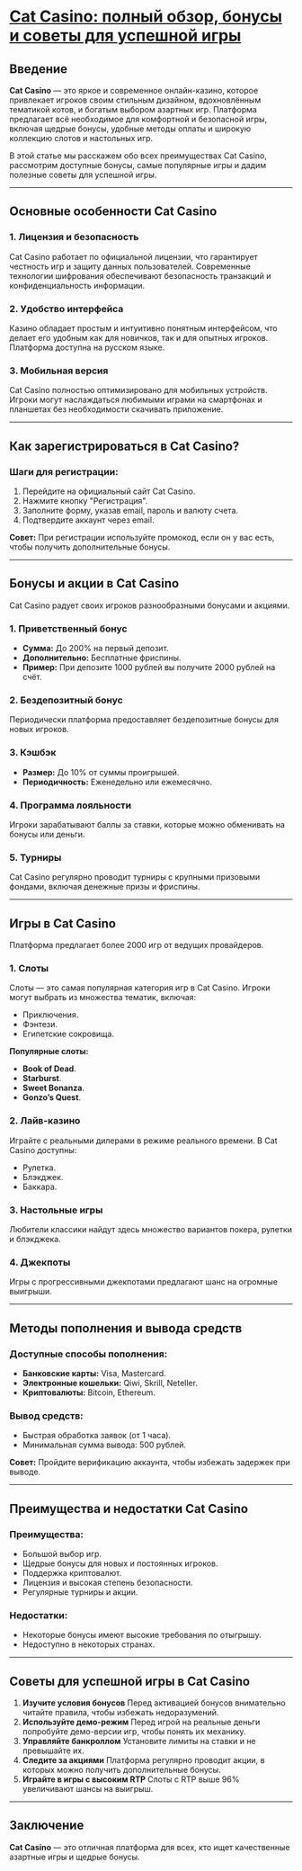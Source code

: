 # [Cat Casino: полный обзор, бонусы и советы для успешной игры](https://catchthecatthree.com/d1bfb4f94)

## Введение

**Cat Casino** — это яркое и современное онлайн-казино, которое привлекает игроков своим стильным дизайном, вдохновлённым тематикой котов, и богатым выбором азартных игр. Платформа предлагает всё необходимое для комфортной и безопасной игры, включая щедрые бонусы, удобные методы оплаты и широкую коллекцию слотов и настольных игр.

В этой статье мы расскажем обо всех преимуществах Cat Casino, рассмотрим доступные бонусы, самые популярные игры и дадим полезные советы для успешной игры.

***

## Основные особенности Cat Casino

### 1. Лицензия и безопасность

Cat Casino работает по официальной лицензии, что гарантирует честность игр и защиту данных пользователей. Современные технологии шифрования обеспечивают безопасность транзакций и конфиденциальность информации.

### 2. Удобство интерфейса

Казино обладает простым и интуитивно понятным интерфейсом, что делает его удобным как для новичков, так и для опытных игроков. Платформа доступна на русском языке.

### 3. Мобильная версия

Cat Casino полностью оптимизировано для мобильных устройств. Игроки могут наслаждаться любимыми играми на смартфонах и планшетах без необходимости скачивать приложение.

***

## Как зарегистрироваться в Cat Casino?

### Шаги для регистрации:

1. Перейдите на официальный сайт Cat Casino.
2. Нажмите кнопку "Регистрация".
3. Заполните форму, указав email, пароль и валюту счета.
4. Подтвердите аккаунт через email.

**Совет:** При регистрации используйте промокод, если он у вас есть, чтобы получить дополнительные бонусы.

***

## Бонусы и акции в Cat Casino

Cat Casino радует своих игроков разнообразными бонусами и акциями.

### 1. Приветственный бонус

* **Сумма:** До 200% на первый депозит.
* **Дополнительно:** Бесплатные фриспины.
* **Пример:** При депозите 1000 рублей вы получите 2000 рублей на счёт.

### 2. Бездепозитный бонус

Периодически платформа предоставляет бездепозитные бонусы для новых игроков.

### 3. Кэшбэк

* **Размер:** До 10% от суммы проигрышей.
* **Периодичность:** Еженедельно или ежемесячно.

### 4. Программа лояльности

Игроки зарабатывают баллы за ставки, которые можно обменивать на бонусы или деньги.

### 5. Турниры

Cat Casino регулярно проводит турниры с крупными призовыми фондами, включая денежные призы и фриспины.

***

## Игры в Cat Casino

Платформа предлагает более 2000 игр от ведущих провайдеров.

### 1. Слоты

Слоты — это самая популярная категория игр в Cat Casino. Игроки могут выбрать из множества тематик, включая:

* Приключения.
* Фэнтези.
* Египетские сокровища.

**Популярные слоты:**

* **Book of Dead**.
* **Starburst**.
* **Sweet Bonanza**.
* **Gonzo’s Quest**.

### 2. Лайв-казино

Играйте с реальными дилерами в режиме реального времени. В Cat Casino доступны:

* Рулетка.
* Блэкджек.
* Баккара.

### 3. Настольные игры

Любители классики найдут здесь множество вариантов покера, рулетки и блэкджека.

### 4. Джекпоты

Игры с прогрессивными джекпотами предлагают шанс на огромные выигрыши.

***

## Методы пополнения и вывода средств

### Доступные способы пополнения:

* **Банковские карты:** Visa, Mastercard.
* **Электронные кошельки:** Qiwi, Skrill, Neteller.
* **Криптовалюты:** Bitcoin, Ethereum.

### Вывод средств:

* Быстрая обработка заявок (от 1 часа).
* Минимальная сумма вывода: 500 рублей.

**Совет:** Пройдите верификацию аккаунта, чтобы избежать задержек при выводе.

***

## Преимущества и недостатки Cat Casino

### Преимущества:

* Большой выбор игр.
* Щедрые бонусы для новых и постоянных игроков.
* Поддержка криптовалют.
* Лицензия и высокая степень безопасности.
* Регулярные турниры и акции.

### Недостатки:

* Некоторые бонусы имеют высокие требования по отыгрышу.
* Недоступно в некоторых странах.

***

## Советы для успешной игры в Cat Casino

1. **Изучите условия бонусов**
   Перед активацией бонусов внимательно читайте правила, чтобы избежать недоразумений.
2. **Используйте демо-режим**
   Перед игрой на реальные деньги попробуйте демо-версии игр, чтобы понять их механику.
3. **Управляйте банкроллом**
   Установите лимиты на ставки и не превышайте их.
4. **Следите за акциями**
   Платформа регулярно проводит акции, в которых можно получить дополнительные бонусы.
5. **Играйте в игры с высоким RTP**
   Слоты с RTP выше 96% увеличивают шансы на выигрыш.

***

## Заключение

**Cat Casino** — это отличная платформа для всех, кто ищет качественные азартные игры и щедрые бонусы.
